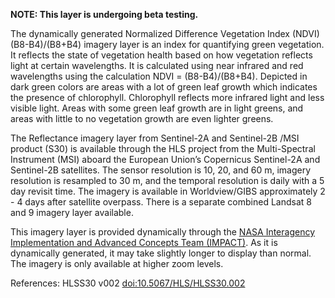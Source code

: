 **NOTE: This layer is undergoing beta testing.**

The dynamically generated Normalized Difference Vegetation Index (NDVI) (B8-B4)/(B8+B4) imagery layer is an index for quantifying green vegetation. It reflects the state of vegetation health based on how vegetation reflects light at certain wavelengths. It is calculated using near infrared and red wavelengths using the calculation NDVI = (B8-B4)/(B8+B4). Depicted in dark green colors are areas with a lot of green leaf growth which indicates the presence of chlorophyll. Chlorophyll reflects more infrared light and less visible light. Areas with some green leaf growth are in light greens, and areas with little to no vegetation growth are even lighter greens.

The Reflectance imagery layer from Sentinel-2A and Sentinel-2B /MSI product (S30) is available through the HLS project from the Multi-Spectral Instrument (MSI) aboard the European Union’s Copernicus Sentinel-2A and Sentinel-2B satellites. The sensor resolution is 10, 20, and 60 m, imagery resolution is resampled to 30 m, and the temporal resolution is daily with a 5 day revisit time. The imagery is available in Worldview/GIBS approximately 2 - 4 days after satellite overpass. There is a separate combined Landsat 8 and 9 imagery layer available.

This imagery layer is provided dynamically through the [NASA Interagency Implementation and Advanced Concepts Team (IMPACT)](https://earthdata.nasa.gov/esds/impact). As it is dynamically generated, it may take slightly longer to display than normal. The imagery is only available at higher zoom levels.

References: HLSS30 v002 [doi:10.5067/HLS/HLSS30.002](https://doi.org/10.5067/HLS/HLSS30.002)